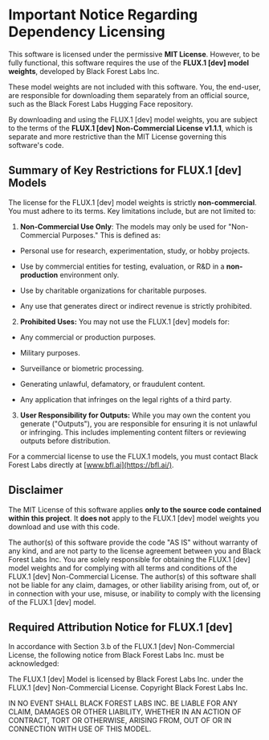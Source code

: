 # Important Notice Regarding Dependency Licensing
This software is licensed under the permissive **MIT License**. However, to be fully functional, this software requires the use of the **FLUX.1 [dev] model weights**, developed by Black Forest Labs Inc.

These model weights are not included with this software. You, the end-user, are responsible for downloading them separately from an official source, such as the Black Forest Labs Hugging Face repository.

By downloading and using the FLUX.1 [dev] model weights, you are subject to the terms of the **FLUX.1 [dev] Non-Commercial License v1.1.1**, which is separate and more restrictive than the MIT License governing this software's code.

## Summary of Key Restrictions for FLUX.1 [dev] Models

The license for the FLUX.1 [dev] model weights is strictly **non-commercial**. You must adhere to its terms. Key limitations include, but are not limited to:

1. **Non-Commercial Use Only**: The models may only be used for "Non-Commercial Purposes." This is defined as:

- Personal use for research, experimentation, study, or hobby projects.

- Use by commercial entities for testing, evaluation, or R&D in a **non-production** environment only.

- Use by charitable organizations for charitable purposes.

- Any use that generates direct or indirect revenue is strictly prohibited.

2. **Prohibited Uses:** You may not use the FLUX.1 [dev] models for:

- Any commercial or production purposes.

- Military purposes.

- Surveillance or biometric processing.

- Generating unlawful, defamatory, or fraudulent content.

- Any application that infringes on the legal rights of a third party.

3. **User Responsibility for Outputs:** While you may own the content you generate ("Outputs"), you are responsible for ensuring it is not unlawful or infringing. This includes implementing content filters or reviewing outputs before distribution.

For a commercial license to use the FLUX.1 models, you must contact Black Forest Labs directly at [www.bfl.ai](https://bfl.ai/).

## Disclaimer

The MIT License of this software applies **only to the source code contained within this project**. It **does not** apply to the FLUX.1 [dev] model weights you download and use with this code.

The author(s) of this software provide the code "AS IS" without warranty of any kind, and are not party to the license agreement between you and Black Forest Labs Inc. You are solely responsible for obtaining the FLUX.1 [dev] model weights and for complying with all terms and conditions of the FLUX.1 [dev] Non-Commercial License. The author(s) of this software shall not be liable for any claim, damages, or other liability arising from, out of, or in connection with your use, misuse, or inability to comply with the licensing of the FLUX.1 [dev] model.

## Required Attribution Notice for FLUX.1 [dev]

In accordance with Section 3.b of the FLUX.1 [dev] Non-Commercial License, the following notice from Black Forest Labs Inc. must be acknowledged:

The FLUX.1 [dev] Model is licensed by Black Forest Labs Inc. under the FLUX.1 [dev] Non-Commercial License. Copyright Black Forest Labs Inc.

IN NO EVENT SHALL BLACK FOREST LABS INC. BE LIABLE FOR ANY CLAIM, DAMAGES OR OTHER LIABILITY, WHETHER IN AN ACTION OF CONTRACT, TORT OR OTHERWISE, ARISING FROM, OUT OF OR IN CONNECTION WITH USE OF THIS MODEL.